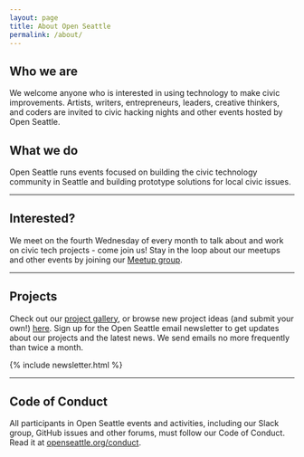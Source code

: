 ```yaml
---
layout: page
title: About Open Seattle
permalink: /about/
---
```


## Who we are

We welcome anyone who is interested in using technology to make civic improvements.  Artists, writers, entrepreneurs, leaders, creative thinkers, and coders are invited to civic hacking nights and other events hosted by Open Seattle.

## What we do

Open Seattle runs events focused on building the civic technology community in Seattle and building prototype solutions for local civic issues.

---

## Interested?

We meet on the fourth Wednesday of every month to talk about and work on civic tech projects - come join us! Stay in the loop about our meetups and other events by joining our [Meetup group](http://www.meetup.com/openseattle/). 

---

## Projects

Check out our [project gallery](/projects), or browse new project ideas (and submit your own!) [here](https://github.com/openseattle/project-ideas/issues). Sign up for the Open Seattle email newsletter to get updates about our projects and the latest news. We send emails no more frequently than twice a month. 

{% include newsletter.html %}

---

## Code of Conduct

All participants in Open Seattle events and activities, including our Slack group, GitHub issues and other forums, must follow our Code of Conduct. Read it at [openseattle.org/conduct]({{site.baseurl}}/conduct).
